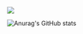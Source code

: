 <a href="https://42seoul.kr/seoul42/contents/view?contentsNo=13&level=2&menuNo=28&gclid=Cj0KCQjwvO2IBhCzARIsALw3ASrP3eP0Zqr2LX1VttluGowW-C6mB0xcDhJIGJ2JXMl8SNZToqBiBPgaAqOkEALw_wcB" target="_blank"><img src="https://img.shields.io/badge/42-000000.svg?style=social&logo=42&logoColor=#000000"/></a>

![Anurag's GitHub stats](https://github-readme-stats.vercel.app/api?username=chanhohan&show_icons=true&theme=radical)
